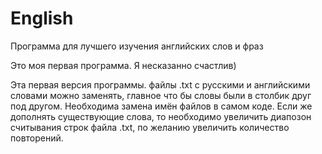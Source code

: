 # English
Программа для лучшего изучения английских слов и фраз

Это моя первая программа. Я несказанно счастлив)

Эта первая версия программы.
файлы  .txt с русскими и английскими словами можно заменять, главное что бы словы были в столбик друг под другом.
Необходима замена имён файлов в самом коде.
Если же дополнять существующие слова, то необходимо увеличить диапозон считывания строк файла .txt, по желанию увеличить количество повторений.
